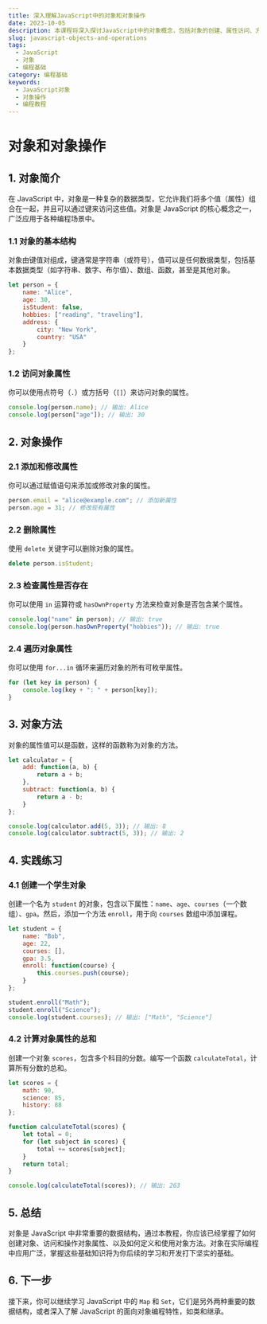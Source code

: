 ```yaml
---
title: 深入理解JavaScript中的对象和对象操作
date: 2023-10-05
description: 本课程将深入探讨JavaScript中的对象概念，包括对象的创建、属性访问、方法定义以及对象操作的高级技巧。
slug: javascript-objects-and-operations
tags:
  - JavaScript
  - 对象
  - 编程基础
category: 编程基础
keywords:
  - JavaScript对象
  - 对象操作
  - 编程教程
---
```


# 对象和对象操作

## 1. 对象简介

在 JavaScript 中，对象是一种复杂的数据类型，它允许我们将多个值（属性）组合在一起，并且可以通过键来访问这些值。对象是 JavaScript 的核心概念之一，广泛应用于各种编程场景中。

### 1.1 对象的基本结构

对象由键值对组成，键通常是字符串（或符号），值可以是任何数据类型，包括基本数据类型（如字符串、数字、布尔值）、数组、函数，甚至是其他对象。

```javascript
let person = {
    name: "Alice",
    age: 30,
    isStudent: false,
    hobbies: ["reading", "traveling"],
    address: {
        city: "New York",
        country: "USA"
    }
};
```

### 1.2 访问对象属性

你可以使用点符号（`.`）或方括号（`[]`）来访问对象的属性。

```javascript
console.log(person.name); // 输出: Alice
console.log(person["age"]); // 输出: 30
```

## 2. 对象操作

### 2.1 添加和修改属性

你可以通过赋值语句来添加或修改对象的属性。

```javascript
person.email = "alice@example.com"; // 添加新属性
person.age = 31; // 修改现有属性
```

### 2.2 删除属性

使用 `delete` 关键字可以删除对象的属性。

```javascript
delete person.isStudent;
```

### 2.3 检查属性是否存在

你可以使用 `in` 运算符或 `hasOwnProperty` 方法来检查对象是否包含某个属性。

```javascript
console.log("name" in person); // 输出: true
console.log(person.hasOwnProperty("hobbies")); // 输出: true
```

### 2.4 遍历对象属性

你可以使用 `for...in` 循环来遍历对象的所有可枚举属性。

```javascript
for (let key in person) {
    console.log(key + ": " + person[key]);
}
```

## 3. 对象方法

对象的属性值可以是函数，这样的函数称为对象的方法。

```javascript
let calculator = {
    add: function(a, b) {
        return a + b;
    },
    subtract: function(a, b) {
        return a - b;
    }
};

console.log(calculator.add(5, 3)); // 输出: 8
console.log(calculator.subtract(5, 3)); // 输出: 2
```

## 4. 实践练习

### 4.1 创建一个学生对象

创建一个名为 `student` 的对象，包含以下属性：`name`、`age`、`courses`（一个数组）、`gpa`。然后，添加一个方法 `enroll`，用于向 `courses` 数组中添加课程。

```javascript
let student = {
    name: "Bob",
    age: 22,
    courses: [],
    gpa: 3.5,
    enroll: function(course) {
        this.courses.push(course);
    }
};

student.enroll("Math");
student.enroll("Science");
console.log(student.courses); // 输出: ["Math", "Science"]
```

### 4.2 计算对象属性的总和

创建一个对象 `scores`，包含多个科目的分数。编写一个函数 `calculateTotal`，计算所有分数的总和。

```javascript
let scores = {
    math: 90,
    science: 85,
    history: 88
};

function calculateTotal(scores) {
    let total = 0;
    for (let subject in scores) {
        total += scores[subject];
    }
    return total;
}

console.log(calculateTotal(scores)); // 输出: 263
```

## 5. 总结

对象是 JavaScript 中非常重要的数据结构，通过本教程，你应该已经掌握了如何创建对象、访问和操作对象属性、以及如何定义和使用对象方法。对象在实际编程中应用广泛，掌握这些基础知识将为你后续的学习和开发打下坚实的基础。

## 6. 下一步

接下来，你可以继续学习 JavaScript 中的 `Map` 和 `Set`，它们是另外两种重要的数据结构，或者深入了解 JavaScript 的面向对象编程特性，如类和继承。
